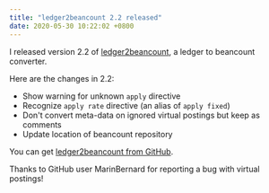 ```yaml
---
title: "ledger2beancount 2.2 released"
date: 2020-05-30 10:22:02 +0800
---
```


I released version 2.2 of [ledger2beancount](https://github.com/zacchiro/ledger2beancount),
a ledger to beancount converter.

Here are the changes in 2.2:

* Show warning for unknown `apply` directive
* Recognize `apply rate` directive (an alias of `apply fixed`)
* Don't convert meta-data on ignored virtual postings but keep as comments
* Update location of beancount repository

You can get [ledger2beancount from GitHub](https://github.com/zacchiro/ledger2beancount).

Thanks to GitHub user MarinBernard for reporting a bug with virtual
postings!
